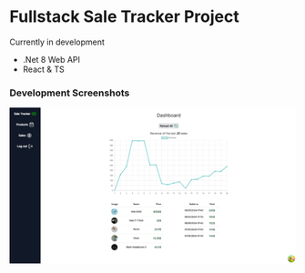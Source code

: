 # Fullstack Sale Tracker Project

Currently in development

- .Net 8 Web API
- React & TS

### Development Screenshots

![Development](./screenshots/development.png)
